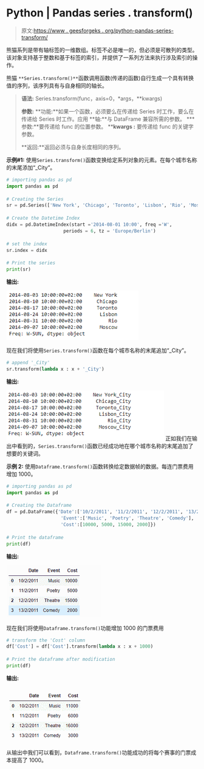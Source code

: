 # Python | Pandas series . transform()

> 原文:[https://www . geesforgeks . org/python-pandas-series-transform/](https://www.geeksforgeeks.org/python-pandas-series-transform/)

熊猫系列是带有轴标签的一维数组。标签不必是唯一的，但必须是可散列的类型。该对象支持基于整数和基于标签的索引，并提供了一系列方法来执行涉及索引的操作。

熊猫 `**Series.transform()**`函数调用函数(传递的函数)自行生成一个具有转换值的序列，该序列具有与自身相同的轴长。

> **语法:** Series.transform(func，axis=0，*args，**kwargs)
> 
> **参数:**
> **功能:**如果一个函数，必须要么在传递给 Series 时工作，要么在传递给 Series 时工作。应用
> **轴:**与 DataFrame 兼容所需的参数。
> ***参数:**要传递给 func 的位置参数。
> ****kwargs :** 要传递给 func 的关键字参数。
> 
> **返回:**返回必须与自身长度相同的序列。

**示例#1:** 使用`Series.transform()`函数变换给定系列对象的元素。在每个城市名称的末尾添加“_City”。

```py
# importing pandas as pd
import pandas as pd

# Creating the Series
sr = pd.Series(['New York', 'Chicago', 'Toronto', 'Lisbon', 'Rio', 'Moscow'])

# Create the Datetime Index
didx = pd.DatetimeIndex(start ='2014-08-01 10:00', freq ='W', 
                     periods = 6, tz = 'Europe/Berlin') 

# set the index
sr.index = didx

# Print the series
print(sr)
```

**输出:**

![](img/b50676c0b2fee5f5081a878b2e8c0c96.png)

现在我们将使用`Series.transform()`函数在每个城市名称的末尾追加“_City”。

```py
# append '_City'
sr.transform(lambda x : x + '_City')
```

**输出:**

![](img/3e71f1a11a0cf7cef6532ace48274676.png)
正如我们在输出中看到的，`Series.transform()`函数已经成功地在哪个城市名称的末尾追加了想要的关键词。

**示例 2:** 使用`Dataframe.transform()`函数转换给定数据帧的数据。每连门票费用增加 1000。

```py
# importing pandas as pd
import pandas as pd

# Creating the Dataframe
df = pd.DataFrame({'Date':['10/2/2011', '11/2/2011', '12/2/2011', '13/2/2011'],
                    'Event':['Music', 'Poetry', 'Theatre', 'Comedy'],
                    'Cost':[10000, 5000, 15000, 2000]})

# Print the dataframe
print(df)
```

**输出:**

![](img/d65c915448adcb4ccd04dc6db910a946.png)

现在我们将使用`Dataframe.transform()`功能增加 1000 的门票费用

```py
# transform the 'Cost' column
df['Cost'] = df['Cost'].transform(lambda x : x + 1000)

# Print the dataframe after modification
print(df)
```

**输出:**

![](img/41bd522816cbd2ca723aceafc40ac58f.png)

从输出中我们可以看到，`Dataframe.transform()`功能成功的将每个赛事的门票成本提高了 1000。